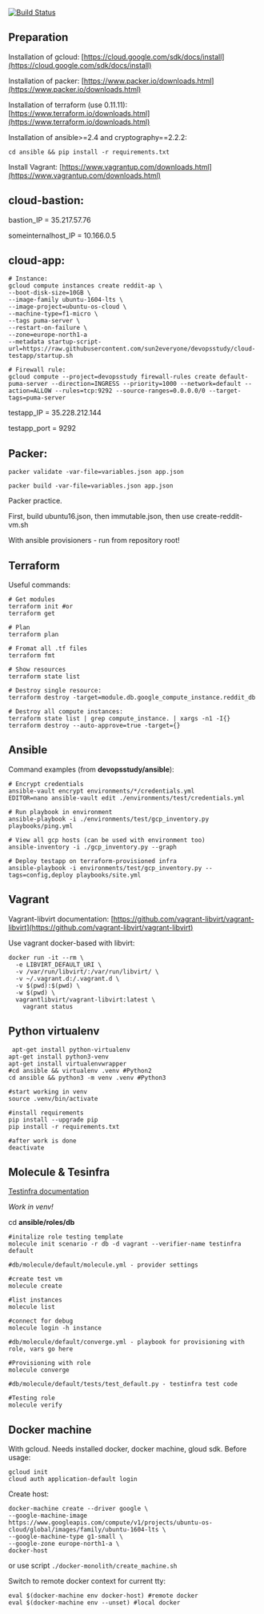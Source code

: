 [![Build Status](https://travis-ci.org/sun2everyone/devopsstudy.svg?branch=master)](https://travis-ci.org/sun2everyone/devopsstudy)

## Preparation

Installation of gcloud: [https://cloud.google.com/sdk/docs/install](https://cloud.google.com/sdk/docs/install)

Installation of packer: [https://www.packer.io/downloads.html](https://www.packer.io/downloads.html)

Installation of terraform (use 0.11.11): [https://www.terraform.io/downloads.html](https://www.terraform.io/downloads.html)

Installation of ansible>=2.4 and cryptography==2.2.2:

```
cd ansible && pip install -r requirements.txt
```

Install Vagrant: [https://www.vagrantup.com/downloads.html](https://www.vagrantup.com/downloads.html)

## cloud-bastion:

bastion_IP = 35.217.57.76

someinternalhost_IP = 10.166.0.5

## cloud-app:

```
# Instance:
gcloud compute instances create reddit-ap \
--boot-disk-size=10GB \
--image-family ubuntu-1604-lts \
--image-project=ubuntu-os-cloud \
--machine-type=f1-micro \
--tags puma-server \
--restart-on-failure \
--zone=europe-north1-a
--metadata startup-script-url=https://raw.githubusercontent.com/sun2everyone/devopsstudy/cloud-testapp/startup.sh

# Firewall rule:
gcloud compute --project=devopsstudy firewall-rules create default-puma-server --direction=INGRESS --priority=1000 --network=default --action=ALLOW --rules=tcp:9292 --source-ranges=0.0.0.0/0 --target-tags=puma-server
```

testapp_IP = 35.228.212.144

testapp_port = 9292

## Packer:

```
packer validate -var-file=variables.json app.json

packer build -var-file=variables.json app.json
```

Packer practice.

First, build ubuntu16.json, then immutable.json, then use create-reddit-vm.sh

With ansible provisioners - run from repository root!

## Terraform

Useful commands:

```
# Get modules
terraform init #or
terraform get

# Plan
terraform plan

# Fromat all .tf files
terraform fmt

# Show resources
terraform state list
 
# Destroy single resource:
terraform destroy -target=module.db.google_compute_instance.reddit_db

# Destroy all compute instances:
terraform state list | grep compute_instance. | xargs -n1 -I{} terraform destroy --auto-approve=true -target={}
```

## Ansible

Command examples (from **devopsstudy/ansible**):

```
# Encrypt credentials
ansible-vault encrypt environments/*/credentials.yml
EDITOR=nano ansible-vault edit ./environments/test/credentials.yml

# Run playbook in environment
ansible-playbook -i ./environments/test/gcp_inventory.py playbooks/ping.yml

# View all gcp hosts (can be used with environment too)
ansible-inventory -i ./gcp_inventory.py --graph

# Deploy testapp on terraform-provisioned infra
ansible-playbook -i environments/test/gcp_inventory.py --tags=config,deploy playbooks/site.yml
```

## Vagrant

Vagrant-libvirt documentation: [https://github.com/vagrant-libvirt/vagrant-libvirt](https://github.com/vagrant-libvirt/vagrant-libvirt)

Use vagrant docker-based with libvirt:

```
docker run -it --rm \
  -e LIBVIRT_DEFAULT_URI \
  -v /var/run/libvirt/:/var/run/libvirt/ \
  -v ~/.vagrant.d:/.vagrant.d \
  -v $(pwd):$(pwd) \
  -w $(pwd) \
  vagrantlibvirt/vagrant-libvirt:latest \
    vagrant status
```

## Python virtualenv

```
 apt-get install python-virtualenv
apt-get install python3-venv
apt-get install virtualenvwrapper
#cd ansible && virtualenv .venv #Python2
cd ansible && python3 -m venv .venv #Python3

#start working in venv
source .venv/bin/activate

#install requirements
pip install --upgrade pip
pip install -r requirements.txt

#after work is done
deactivate
```

## Molecule & Tesinfra

[Testinfra documentation](https://testinfra.readthedocs.io/en/latest/modules.html)

*Work in venv!*

cd **ansible/roles/db**

```
#initalize role testing template
molecule init scenario -r db -d vagrant --verifier-name testinfra default

#db/molecule/default/molecule.yml - provider settings

#create test vm
molecule create

#list instances
molecule list

#connect for debug
molecule login -h instance

#db/molecule/default/converge.yml - playbook for provisioning with role, vars go here

#Provisioning with role
molecule converge

#db/molecule/default/tests/test_default.py - testinfra test code

#Testing role
molecule verify
```

## Docker machine

With gcloud. Needs installed docker, docker machine, gloud sdk. Before usage:

```
gcloud init
cloud auth application-default login
```

Create host:

```
docker-machine create --driver google \
--google-machine-image https://www.googleapis.com/compute/v1/projects/ubuntu-os-cloud/global/images/family/ubuntu-1604-lts \
--google-machine-type g1-small \
--google-zone europe-north1-a \
docker-host
```

or use script `./docker-monolith/create_machine.sh`

Switch to remote docker context for current tty:

```
eval $(docker-machine env docker-host) #remote docker
eval $(docker-machine env --unset) #local docker
```
